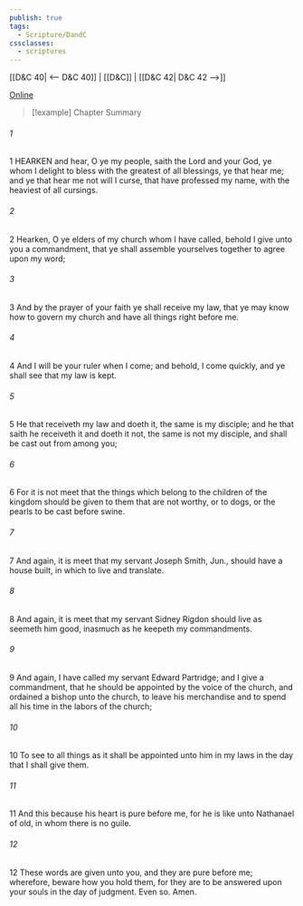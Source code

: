 ```yaml
---
publish: true
tags:
  - Scripture/DandC
cssclasses:
  - scriptures
---
```

[[D&C 40| <-- D&C 40]] | [[D&C]] | [[D&C 42| D&C 42 -->]]

[Online](https://churchofjesuschrist.org/study/scriptures/dc-testament/dc/41?lang=eng)

>[!example] Chapter Summary
>
###### 1
1 HEARKEN and hear, O ye my people, saith the Lord and your God, ye whom I delight to bless with the greatest of all blessings, ye that hear me; and ye that hear me not will I curse, that have professed my name, with the heaviest of all cursings.
###### 2
2 Hearken, O ye elders of my church whom I have called, behold I give unto you a commandment, that ye shall assemble yourselves together to agree upon my word;
###### 3
3 And by the prayer of your faith ye shall receive my law, that ye may know how to govern my church and have all things right before me.
###### 4
4 And I will be your ruler when I come; and behold, I come quickly, and ye shall see that my law is kept.
###### 5
5 He that receiveth my law and doeth it, the same is my disciple; and he that saith he receiveth it and doeth it not, the same is not my disciple, and shall be cast out from among you;
###### 6
6 For it is not meet that the things which belong to the children of the kingdom should be given to them that are not worthy, or to dogs, or the pearls to be cast before swine.
###### 7
7 And again, it is meet that my servant Joseph Smith, Jun., should have a house built, in which to live and translate.
###### 8
8 And again, it is meet that my servant Sidney Rigdon should live as seemeth him good, inasmuch as he keepeth my commandments.
###### 9
9 And again, I have called my servant Edward Partridge; and I give a commandment, that he should be appointed by the voice of the church, and ordained a bishop unto the church, to leave his merchandise and to spend all his time in the labors of the church;
###### 10
10 To see to all things as it shall be appointed unto him in my laws in the day that I shall give them.
###### 11
11 And this because his heart is pure before me, for he is like unto Nathanael of old, in whom there is no guile.
###### 12
12 These words are given unto you, and they are pure before me; wherefore, beware how you hold them, for they are to be answered upon your souls in the day of judgment. Even so. Amen.




